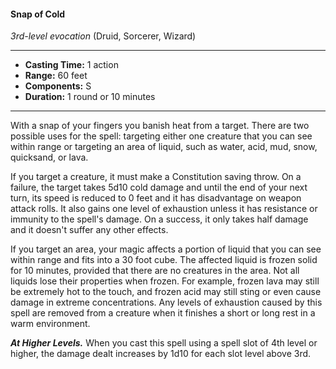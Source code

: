 #### Snap of Cold
*3rd-level evocation* (Druid, Sorcerer, Wizard)
___
- **Casting Time:** 1 action 
- **Range:** 60 feet 
- **Components:** S 
- **Duration:** 1 round or 10 minutes 
---
With a snap of your fingers you banish heat from a target. There are two possible uses for the spell: targeting either one creature that you can see within range or targeting an area of liquid, such as water, acid, mud, snow, quicksand, or lava. 

If you target a creature, it must make a Constitution saving throw. On a failure, the target takes 5d10 cold damage and until the end of your next turn, its speed is reduced to 0 feet and it has disadvantage on weapon attack rolls. It also gains one level of exhaustion unless it has resistance or immunity to the spell's damage. On a success, it only takes half damage and it doesn't suffer any other effects. 

If you target an area, your magic affects a portion of liquid that you can see within range and fits into a 30 foot cube. The affected liquid is frozen solid for 10 minutes, provided that there are no creatures in the area. Not all liquids lose their properties when frozen. For example, frozen lava may still be extremely hot to the touch, and frozen acid may still sting or even cause damage in extreme concentrations. Any levels of exhaustion caused by this spell are removed from a creature when it finishes a short or long rest in a warm environment. 

***At Higher Levels.*** When you cast this spell using a spell slot of 4th level or higher, the damage dealt increases by 1d10 for each slot level above 3rd.
